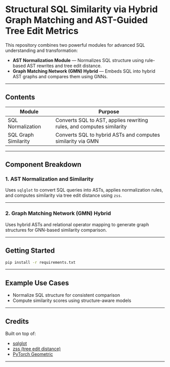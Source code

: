 # Structural SQL Similarity via Hybrid Graph Matching and AST-Guided Tree Edit Metrics

This repository combines two powerful modules for advanced SQL understanding and transformation:

* **AST Normalization Module** — Normalizes SQL structure using rule-based AST rewrites and tree edit distance.
* **Graph Matching Network (GMN) Hybrid** — Embeds SQL into hybrid AST graphs and compares them using GNNs.

---

## Contents

| Module               | Purpose                                                               |
| -------------------- | --------------------------------------------------------------------- |
| SQL Normalization    | Converts SQL to AST, applies rewriting rules, and computes similarity |
| SQL Graph Similarity | Converts SQL to hybrid ASTs and computes similarity via GMN           |

---

## Component Breakdown

### 1. AST Normalization and Similarity

Uses `sqlglot` to convert SQL queries into ASTs, applies normalization rules, and computes similarity via tree edit distance using `zss`.

---

### 2. Graph Matching Network (GMN) Hybrid

Uses hybrid ASTs and relational operator mapping to generate graph structures for GNN-based similarity comparison.

---

## Getting Started

```bash
pip install -r requirements.txt
```

---

## Example Use Cases

* Normalize SQL structure for consistent comparison
* Compute similarity scores using structure-aware models

---

## Credits

Built on top of:

* [sqlglot](https://github.com/tobymao/sqlglot)
* [zss (tree edit distance)](https://github.com/timtadh/zhang-shasha)
* [PyTorch Geometric](https://github.com/pyg-team/pytorch_geometric)

---
